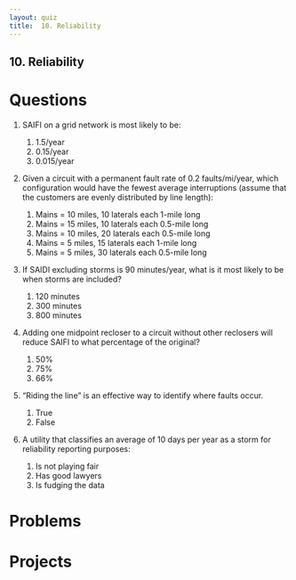 ```yaml
---
layout: quiz
title:  10. Reliability
---
```


## 10. Reliability

# Questions

1. SAIFI on a grid network is most likely to be:

   1. 1\.5/year
   2. 0\.15/year
   3. 0\.015/year
   
1. Given a circuit with a permanent fault rate of 0.2 faults/mi/year,
   which configuration would have the fewest average interruptions
   (assume that the customers are evenly distributed by line length):
   
   1. Mains = 10 miles, 10 laterals each 1-mile long
   2. Mains = 15 miles, 10 laterals each 0.5-mile long
   3. Mains = 10 miles, 20 laterals each 0.5-mile long
   4. Mains = 5 miles, 15 laterals each 1-mile long
   5. Mains = 5 miles, 30 laterals each 0.5-mile long
   
1. If SAIDI excluding storms is 90 minutes/year, what is it most
   likely to be when storms are included?
   
   1. 120 minutes
   2. 300 minutes
   3. 800 minutes
   
1. Adding one midpoint recloser to a circuit without other reclosers
   will reduce SAIFI to what percentage of the original?
   
   1. 50%
   2. 75%
   3. 66%
   
1. “Riding the line” is an effective way to identify where faults
   occur.
   
   1. True
   2. False
   
1. A utility that classifies an average of 10 days per year as a storm
   for reliability reporting purposes:
   
   1. Is not playing fair
   2. Has good lawyers
   3. Is fudging the data
   

# Problems

# Projects

